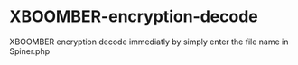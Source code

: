 # XBOOMBER-encryption-decode
XBOOMBER encryption decode immediatly by simply enter the file name in Spiner.php
